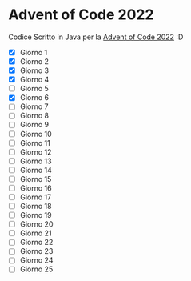 # Advent of Code 2022

Codice Scritto in Java per la [Advent of Code 2022](https://adventofcode.com) :D

- [x] Giorno 1
- [x] Giorno 2
- [x] Giorno 3
- [x] Giorno 4
- [ ] Giorno 5
- [x] Giorno 6
- [ ] Giorno 7
- [ ] Giorno 8
- [ ] Giorno 9
- [ ] Giorno 10
- [ ] Giorno 11
- [ ] Giorno 12
- [ ] Giorno 13
- [ ] Giorno 14
- [ ] Giorno 15
- [ ] Giorno 16
- [ ] Giorno 17
- [ ] Giorno 18
- [ ] Giorno 19
- [ ] Giorno 20
- [ ] Giorno 21
- [ ] Giorno 22
- [ ] Giorno 23
- [ ] Giorno 24
- [ ] Giorno 25
